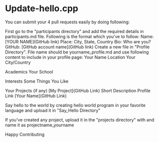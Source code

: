 # Update-hello.cpp
You can submit your 4 pull requests easily by doing following:

First go to the "participants directory" and add the required details in participants.md file. Following is the format which you've to follow:
Name: [YOUR NAME](GitHub link)
Place: City, State, Country
Bio: Who are you?
GitHub: [GitHub account name](GitHub link)
Create a new file in "Profile Directory". File name should be yourname_profile.md and use following content to include in your profile page:
Your Name
Location
Your City/Country

Academics
Your School

Interests
Some Things You Like

Your Projects (if any)
[My Project](GitHub Link) Short Description
Profile Link
[Your Name](GitHub Link)

Say hello to the world by creating hello world program in your favorite language and upload it in "Say_Hello Directory"

If you've created any project, upload it in the "projects directory" with and name it as projectname_yourname

Happy Contributing
